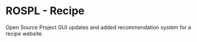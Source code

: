 # ROSPL - Recipe
Open Source Project
GUI updates and added recommendation system for a recipe website.
